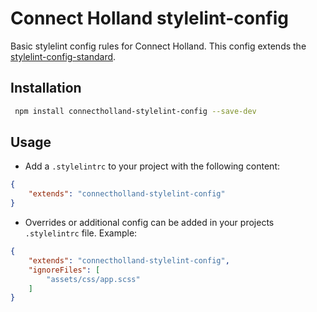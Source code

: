 # Connect Holland stylelint-config

Basic stylelint config rules for Connect Holland.
This config extends the [stylelint-config-standard](https://github.com/stylelint/stylelint-config-standard).

## Installation

```bash
 npm install connectholland-stylelint-config --save-dev
```

## Usage

- Add a `.stylelintrc` to your project with the following content:
```json
{
    "extends": "connectholland-stylelint-config"
}
```

- Overrides or additional config can be added in your projects `.stylelintrc` file. Example:
```json
{
    "extends": "connectholland-stylelint-config",
    "ignoreFiles": [
        "assets/css/app.scss"
    ]
}
```
